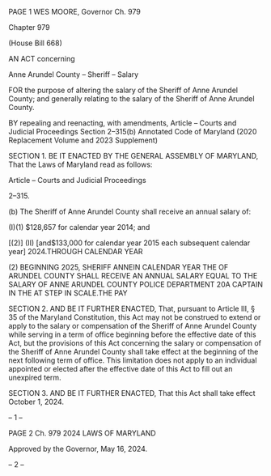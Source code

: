 PAGE 1
WES MOORE, Governor Ch. 979

Chapter 979

(House Bill 668)

AN ACT concerning

Anne Arundel County – Sheriff – Salary

FOR the purpose of altering the salary of the Sheriff of Anne Arundel County; and generally
relating to the salary of the Sheriff of Anne Arundel County.

BY repealing and reenacting, with amendments,
Article – Courts and Judicial Proceedings
Section 2–315(b)
Annotated Code of Maryland
(2020 Replacement Volume and 2023 Supplement)

SECTION 1. BE IT ENACTED BY THE GENERAL ASSEMBLY OF MARYLAND,
That the Laws of Maryland read as follows:

Article – Courts and Judicial Proceedings

2–315.

(b) The Sheriff of Anne Arundel County shall receive an annual salary of:

(I)(1) $128,657 for calendar year 2014; and

[(2)] (II) [and$133,000 for calendar year 2015 each subsequent calendar
year] 2024.THROUGH CALENDAR YEAR

(2) BEGINNING 2025, SHERIFF ANNEIN CALENDAR YEAR THE OF
ARUNDEL COUNTY SHALL RECEIVE AN ANNUAL SALARY EQUAL TO THE SALARY OF
ANNE ARUNDEL COUNTY POLICE DEPARTMENT 20A CAPTAIN IN THE AT STEP IN
SCALE.THE PAY

SECTION 2. AND BE IT FURTHER ENACTED, That, pursuant to Article III, § 35
of the Maryland Constitution, this Act may not be construed to extend or apply to the salary
or compensation of the Sheriff of Anne Arundel County while serving in a term of office
beginning before the effective date of this Act, but the provisions of this Act concerning the
salary or compensation of the Sheriff of Anne Arundel County shall take effect at the
beginning of the next following term of office. This limitation does not apply to an individual
appointed or elected after the effective date of this Act to fill out an unexpired term.

SECTION 3. AND BE IT FURTHER ENACTED, That this Act shall take effect
October 1, 2024.

– 1 –

PAGE 2
Ch. 979 2024 LAWS OF MARYLAND

Approved by the Governor, May 16, 2024.

– 2 –